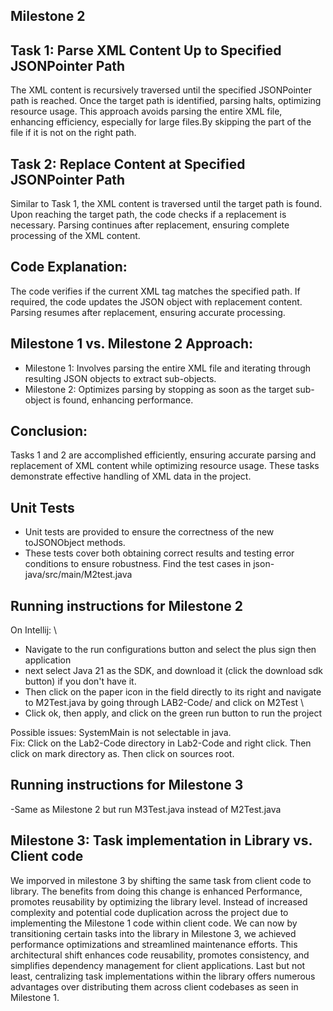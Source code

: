 ## Milestone 2

## Task 1: Parse XML Content Up to Specified JSONPointer Path
The XML content is recursively traversed until the specified JSONPointer path is reached. Once the target path is identified, parsing halts, optimizing resource usage. This approach avoids parsing the entire XML file, enhancing efficiency, especially for large files.By skipping the part of the file if it is not on the right path.

## Task 2: Replace Content at Specified JSONPointer Path
Similar to Task 1, the XML content is traversed until the target path is found.
Upon reaching the target path, the code checks if a replacement is necessary.
Parsing continues after replacement, ensuring complete processing of the XML content.

## Code Explanation:
The code verifies if the current XML tag matches the specified path.
If required, the code updates the JSON object with replacement content.
Parsing resumes after replacement, ensuring accurate processing.

## Milestone 1 vs. Milestone 2 Approach:
- Milestone 1: Involves parsing the entire XML file and iterating through resulting JSON objects to extract sub-objects.
- Milestone 2: Optimizes parsing by stopping as soon as the target sub-object is found, enhancing performance.

## Conclusion:
Tasks 1 and 2 are accomplished efficiently, ensuring accurate parsing and replacement of XML content while optimizing resource usage. These tasks demonstrate effective handling of XML data in the project.

## Unit Tests
- Unit tests are provided to ensure the correctness of the new toJSONObject methods.
- These tests cover both obtaining correct results and testing error conditions to ensure robustness. Find the test cases in json-java/src/main/M2test.java

## Running instructions for Milestone 2
On Intellij: \
- Navigate to the run configurations button and select the plus sign then application
- next select Java 21 as the SDK, and download it (click the download sdk button) if you don't have it.
- Then click on the paper icon in the field directly to its right and navigate to M2Test.java by going through LAB2-Code/ and click on M2Test \
- Click ok, then apply, and click on the green run button to run the project

Possible issues: SystemMain is not selectable in java. \
Fix: Click on the Lab2-Code directory in Lab2-Code and right click. Then click on mark directory as. Then click on sources root.

## Running instructions for Milestone 3
-Same as Milestone 2 but run M3Test.java instead of M2Test.java
## Milestone 3: Task implementation in Library vs. Client code
We imporved in milestone 3 by shifting the same task from client code to library. The benefits from doing this change is enhanced Performance, promotes reusability by optimizing the library level. Instead of increased complexity and potential code duplication across the project due to implementing the Milestone 1 code within client code. We can now by transitioning certain tasks into the library in Milestone 3, we achieved performance optimizations and streamlined maintenance efforts. This architectural shift enhances code reusability, promotes consistency, and simplifies dependency management for client applications. Last but not least, centralizing task implementations within the library offers numerous advantages over distributing them across client codebases as seen in Milestone 1.
